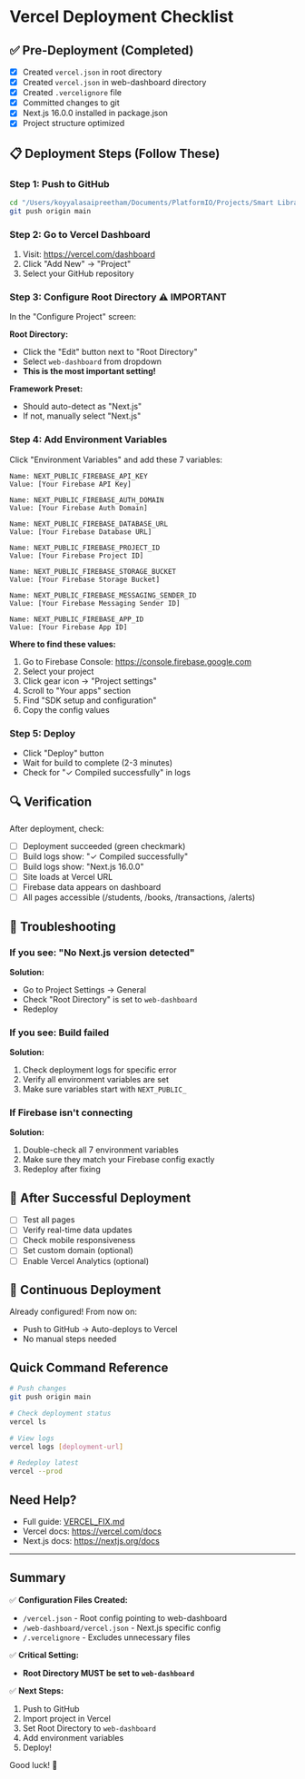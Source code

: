 # Vercel Deployment Checklist

## ✅ Pre-Deployment (Completed)

- [x] Created `vercel.json` in root directory
- [x] Created `vercel.json` in web-dashboard directory
- [x] Created `.vercelignore` file
- [x] Committed changes to git
- [x] Next.js 16.0.0 installed in package.json
- [x] Project structure optimized

## 📋 Deployment Steps (Follow These)

### Step 1: Push to GitHub
```bash
cd "/Users/koyyalasaipreetham/Documents/PlatformIO/Projects/Smart Library Management and Monitoring System using ESP32"
git push origin main
```

### Step 2: Go to Vercel Dashboard
1. Visit: https://vercel.com/dashboard
2. Click "Add New" → "Project"
3. Select your GitHub repository

### Step 3: Configure Root Directory ⚠️ IMPORTANT
In the "Configure Project" screen:

**Root Directory:**
- Click the "Edit" button next to "Root Directory"
- Select `web-dashboard` from dropdown
- **This is the most important setting!**

**Framework Preset:**
- Should auto-detect as "Next.js"
- If not, manually select "Next.js"

### Step 4: Add Environment Variables
Click "Environment Variables" and add these 7 variables:

```
Name: NEXT_PUBLIC_FIREBASE_API_KEY
Value: [Your Firebase API Key]

Name: NEXT_PUBLIC_FIREBASE_AUTH_DOMAIN
Value: [Your Firebase Auth Domain]

Name: NEXT_PUBLIC_FIREBASE_DATABASE_URL
Value: [Your Firebase Database URL]

Name: NEXT_PUBLIC_FIREBASE_PROJECT_ID
Value: [Your Firebase Project ID]

Name: NEXT_PUBLIC_FIREBASE_STORAGE_BUCKET
Value: [Your Firebase Storage Bucket]

Name: NEXT_PUBLIC_FIREBASE_MESSAGING_SENDER_ID
Value: [Your Firebase Messaging Sender ID]

Name: NEXT_PUBLIC_FIREBASE_APP_ID
Value: [Your Firebase App ID]
```

**Where to find these values:**
1. Go to Firebase Console: https://console.firebase.google.com
2. Select your project
3. Click gear icon → "Project settings"
4. Scroll to "Your apps" section
5. Find "SDK setup and configuration"
6. Copy the config values

### Step 5: Deploy
- Click "Deploy" button
- Wait for build to complete (2-3 minutes)
- Check for "✓ Compiled successfully" in logs

## 🔍 Verification

After deployment, check:

- [ ] Deployment succeeded (green checkmark)
- [ ] Build logs show: "✓ Compiled successfully"
- [ ] Build logs show: "Next.js 16.0.0"
- [ ] Site loads at Vercel URL
- [ ] Firebase data appears on dashboard
- [ ] All pages accessible (/students, /books, /transactions, /alerts)

## 🐛 Troubleshooting

### If you see: "No Next.js version detected"
**Solution:**
- Go to Project Settings → General
- Check "Root Directory" is set to `web-dashboard`
- Redeploy

### If you see: Build failed
**Solution:**
1. Check deployment logs for specific error
2. Verify all environment variables are set
3. Make sure variables start with `NEXT_PUBLIC_`

### If Firebase isn't connecting
**Solution:**
1. Double-check all 7 environment variables
2. Make sure they match your Firebase config exactly
3. Redeploy after fixing

## 📱 After Successful Deployment

- [ ] Test all pages
- [ ] Verify real-time data updates
- [ ] Check mobile responsiveness
- [ ] Set custom domain (optional)
- [ ] Enable Vercel Analytics (optional)

## 🚀 Continuous Deployment

Already configured! From now on:
- Push to GitHub → Auto-deploys to Vercel
- No manual steps needed

## Quick Command Reference

```bash
# Push changes
git push origin main

# Check deployment status
vercel ls

# View logs
vercel logs [deployment-url]

# Redeploy latest
vercel --prod
```

## Need Help?

- Full guide: [VERCEL_FIX.md](./VERCEL_FIX.md)
- Vercel docs: https://vercel.com/docs
- Next.js docs: https://nextjs.org/docs

---

## Summary

✅ **Configuration Files Created:**
- `/vercel.json` - Root config pointing to web-dashboard
- `/web-dashboard/vercel.json` - Next.js specific config
- `/.vercelignore` - Excludes unnecessary files

✅ **Critical Setting:**
- **Root Directory MUST be set to `web-dashboard`**

✅ **Next Steps:**
1. Push to GitHub
2. Import project in Vercel
3. Set Root Directory to `web-dashboard`
4. Add environment variables
5. Deploy!

Good luck! 🎉

